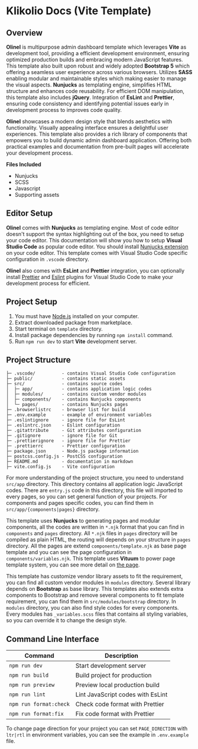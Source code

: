 # Klikolio Docs (Vite Template)

## Overview

**Olinel** is multipurpose admin dashboard template which leverages **Vite** as development tool, providing a efficient development environment, ensuring optimized production builds and embracing modern JavaScript features. This template also built upon robust and widely adopted **Bootstrap 5** which offering a seamless user experience across various browsers. Utilizes **SASS** enabling modular and maintainable styles which making easier to manage the visual aspects. **Nunjucks** as templating engine, simplifies HTML structure and enhances code reusability. For efficient DOM manipulation, this template also includes **jQuery**. Integration of **EsLint** and **Prettier**, ensuring code consistency and identifying potential issues early in development process to improves code quality.

**Olinel** showcases a modern design style that blends aesthetics with functionality. Visually appealing interface ensures a delightful user experiences. This template also provides a rich library of components that empowers you to build dynamic admin dashboard application. Offering both practical examples and documentation from pre-built pages will accelerate your development process.

**Files Included**
- Nunjucks
- SCSS
- Javascript
- Supporting assets

## Editor Setup

**Olinel** comes with **Nunjucks** as templating engine. Most of code editor doesn't support the syntax highlighting out of the box, you need to setup your code editor. This documentation will show you how to setup **Visual Studio Code** as popular code editor. You should install [Nunjucks extension](https://marketplace.visualstudio.com/items?itemName=ronnidc.nunjucks) on your code editor. This template comes with Visual Studio Code specific configuration in `.vscode` directory.

**Olinel** also comes with **EsLint** and **Prettier** integration, you can optionally install [Prettier](https://marketplace.visualstudio.com/items?itemName=esbenp.prettier-vscode) and [Eslint](https://marketplace.visualstudio.com/items?itemName=dbaeumer.vscode-eslint) plugins for Visual Studio Code to make your development process for efficient.

## Project Setup

1. You must have [Node.js](https://nodejs.org) installed on your computer.
2. Extract downloaded package from marketplace.
3. Start terminal on `template` directory.
4. Install package dependencies by running `npm install` command.
5. Run `npm run dev` to start **Vite** development server.

## Project Structure

```
├─ .vscode/          - contains Visual Studio Code configuration
├─ public/           - contains static assets
├─ src/              - contains source codes
│  ├─ app/           - contains application logic codes
│  ├─ modules/       - contains custom vendor modules
│  ├─ components/    - contains Nunjucks components
│  └─ pages/         - contains Nunjucks pages
├─ .browserlistrc    - browser list for build
├─ .env.example      - example of environment variables
├─ .eslintignore     - ignore file for EsLint
├─ .eslintrc.json    - Eslint configuration
├─ .gitattribute     - Git attributes configuration
├─ .gitignore        - ignore file for Git
├─ .prettierignore   - ignore file for Prettier
├─ .prettierrc       - Prettier configuration
├─ package.json      - Node.js package information
├─ postcss.config.js - PostCSS configuration
├─ README.md         - documentation in markdown
├─ vite.config.js    - Vite configuration
```

For more understanding of the project structure, you need to understand `src/app` directory. This directory contains all application logic JavaScript codes. There are `entry.js` code in this directory, this file will imported to every pages, so you can set general function of your projects. For components and pages specific codes, you can find them in `src/app/{components|pages}` directory.

This template uses **Nunjucks** to generating pages and modular components, all the codes are written in `*.njk` format that you can find in `components` and `pages` directory. All `*.njk` files in `pages` directory will be compiled as plain HTML, the routing will depends on your structure in `pages` directory. All the pages are extend `components/template.njk` as base page template and you can see the page configuration in `components/variables.njk`. This template uses **Vituum** to power page template system, you can see more detail on [the page](<(https://vituum.dev/guide/template-engines.html)>).

This template has customize vendor library assets to fit the requirement, you can find all custom vendor modules in `modules` directory. Several library depends on **Bootstrap** as base library. This templates also extends extra components to Bootstrap and remove several components to fit template requirement, you can find them in `src/modules/bootstrap` directory. In `modules` directory, you can also find style codes for every components. Every modules has `_variables.scss` files that contains all styling variables, so you can override it to change the design style.

## Command Line Interface

| Command                | Description                       |
| ---------------------- | --------------------------------- |
| `npm run dev`          | Start development server          |
| `npm run build`        | Build project for production      |
| `npm run preview`      | Preview local production build    |
| `npm run lint`         | Lint JavaScript codes with EsLint |
| `npm run format:check` | Check code format with Prettier   |
| `npm run format:fix`   | Fix code format with Prettier     |

To change page direction for your project you can set `PAGE_DIRECTION` with `ltr|rtl` in environment variables, you can see the example in `.env.example` file.
